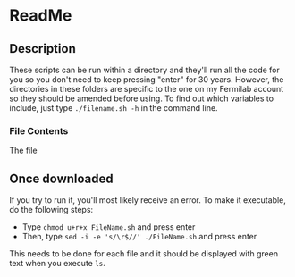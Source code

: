 # ReadMe

## Description
These scripts can be run within a directory and they'll run all the code for you so you don't need to keep pressing "enter" for 30 years. However, the directories in these folders are specific to the one on my Fermilab account so they should be amended before using. To find out which variables to include, just type `./filename.sh -h` in the command line. 

### File Contents

The file

## Once downloaded
If you try to run it, you'll most likely receive an error. To make it executable, do the following steps:

- Type `chmod u+r+x FileName.sh` and press enter
- Then, type `sed -i -e 's/\r$//' ./FileName.sh` and press enter

This needs to be done for each file and it should be displayed with green text when you execute `ls`.  




